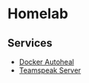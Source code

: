 # Homelab

## Services

* [Docker Autoheal](https://github.com/willfarrell/docker-autoheal)
* [Teamspeak Server](https://github.com/TeamSpeak-Systems/teamspeak-linux-docker-images)
